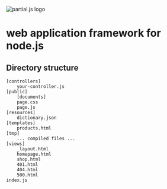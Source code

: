 ![partial.js logo](http://petersirka.sk/files/92.png)

web application framework for node.js
==================================================

## Directory structure

	[controllers]
		your-controller.js
	[public]
		[documents]
		page.css
		page.js
	[resources]
		dictionary.json
	[templates]
		products.html
	[tmp]
		... compiled files ...
	[views]
		_layout.html
		homepage.html
		shop.html
		401.html
		404.html
		500.html
	index.js